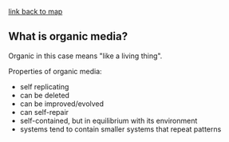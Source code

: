 [link back to map](index.html)

## What is organic media?

Organic in this case means "like a living thing".

Properties of organic media:

- self replicating
- can be deleted
- can be improved/evolved
- can self-repair
- self-contained, but in equilibrium with its environment
- systems tend to contain smaller systems that repeat patterns
